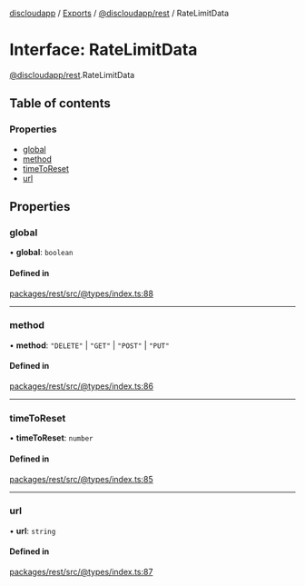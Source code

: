 [discloudapp](../README.md) / [Exports](../modules.md) / [@discloudapp/rest](../modules/discloudapp_rest.md) / RateLimitData

# Interface: RateLimitData

[@discloudapp/rest](../modules/discloudapp_rest.md).RateLimitData

## Table of contents

### Properties

- [global](discloudapp_rest.RateLimitData.md#global)
- [method](discloudapp_rest.RateLimitData.md#method)
- [timeToReset](discloudapp_rest.RateLimitData.md#timetoreset)
- [url](discloudapp_rest.RateLimitData.md#url)

## Properties

### global

• **global**: `boolean`

#### Defined in

[packages/rest/src/@types/index.ts:88](https://github.com/discloud/discloud.app/blob/9c516a5/packages/rest/src/@types/index.ts#L88)

___

### method

• **method**: ``"DELETE"`` \| ``"GET"`` \| ``"POST"`` \| ``"PUT"``

#### Defined in

[packages/rest/src/@types/index.ts:86](https://github.com/discloud/discloud.app/blob/9c516a5/packages/rest/src/@types/index.ts#L86)

___

### timeToReset

• **timeToReset**: `number`

#### Defined in

[packages/rest/src/@types/index.ts:85](https://github.com/discloud/discloud.app/blob/9c516a5/packages/rest/src/@types/index.ts#L85)

___

### url

• **url**: `string`

#### Defined in

[packages/rest/src/@types/index.ts:87](https://github.com/discloud/discloud.app/blob/9c516a5/packages/rest/src/@types/index.ts#L87)
